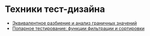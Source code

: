 # Техники тест-дизайна
- [Эквивалентное разбиение и анализ граничных значений](https://docs.google.com/spreadsheets/d/1BVdvA3ozTrpYo0SVQmyzlPhAHSnuYh4G-gHaKmTZ2Us/edit?usp=sharing)
- [Попарное тестирование: функции фильтрации и сортировки](https://docs.google.com/spreadsheets/d/1oIi4L061JPlTTSYy09KiosiZFZKAgWett1RrnWom85w/edit?usp=sharing)
